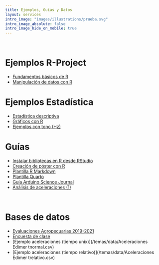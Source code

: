 ```yaml
---
title: Ejemplos, Guías y Datos
layout: services
intro_image: "images/illustrations/prueba.svg"
intro_image_absolute: false
intro_image_hide_on_mobile: true
---
```


<br>

# Ejemplos R-Project

- [Fundamentos básicos de R](https://rpubs.com/Edimer/946766)
- [Manipulación de datos con R](https://rpubs.com/Edimer/962884)


# Ejemplos Estadística

- [Estadística descriptiva](https://rpubs.com/Edimer/951047)
- [Gráficos con R](https://rpubs.com/Edimer/964406)
- [Ejemplos con tono (Hz)](https://rpubs.com/Edimer/964872)


# Guías

- [Instalar bibliotecas en R desde RStudio](/temas/Guides/01-InstallPackage.html)
- [Creación de póster con R](/temas/Guides/examples_experimental_design/poster-plantilla.zip)
- [Plantilla R Markdown](/temas/Guides/00-plantila-rmarkdown.zip)
- [Plantilla Quarto](/temas/Guides/plantilla-quarto.zip)
- [Guía Arduino Science Journal](https://rpubs.com/Edimer/954711)
- [Análisis de aceleraciones (1)](https://rpubs.com/Edimer/966185)

<br>

# Bases de datos

- [Evaluaciones Agropecuarias 2019-2021](/temas/data/Evaluaciones_Agropecuarias_Municipales___EVA._2019_-_2021._Base_Agr_cola.csv)
- [Encuesta de clase](/temas/data/Encuesta-Respuestas.xlsx)
- [Ejemplo aceleraciones (tiempo unix)](/temas/data/Aceleraciones Edimer tnormal.csv)
- [Ejemplo aceleraciones (tiempo relativo)](/temas/data/Aceleraciones Edimer trelativo.csv)

